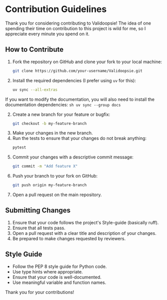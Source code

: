 # Contribution Guidelines

Thank you for considering contributing to Validoopsie! The idea of one spending their time
on contribution to this project is wild for me, so I appreciate every minute you spend on it.

## How to Contribute

1. Fork the repository on GitHub and clone your fork to your local machine:
    ```sh
    git clone https://github.com/your-username/Validoopsie.git
    ```
1. Install the required dependencies (I prefer using `uv` for this):
    ```sh
    uv sync --all-extras
    ```
If you want to modify the documentation, you will also need to install the documentation dependencies:
    ```sh
    uv sync --group docs
    ```

2. Create a new branch for your feature or bugfix:
    ```sh
    git checkout -b my-feature-branch
    ```
3. Make your changes in the new branch.
4. Run the tests to ensure that your changes do not break anything:
    ```sh
    pytest
    ```
5. Commit your changes with a descriptive commit message:
    ```sh
    git commit -m "Add feature X"
    ```
6. Push your branch to your fork on GitHub:
    ```sh
    git push origin my-feature-branch
    ```
7. Open a pull request on the main repository.

## Submitting Changes

1. Ensure that your code follows the project's Style-guide (basically ruff).
2. Ensure that all tests pass.
3. Open a pull request with a clear title and description of your changes.
4. Be prepared to make changes requested by reviewers.

## Style Guide

- Follow the PEP 8 style guide for Python code.
- Use type hints where appropriate.
- Ensure that your code is well-documented.
- Use meaningful variable and function names.

Thank you for your contributions!
